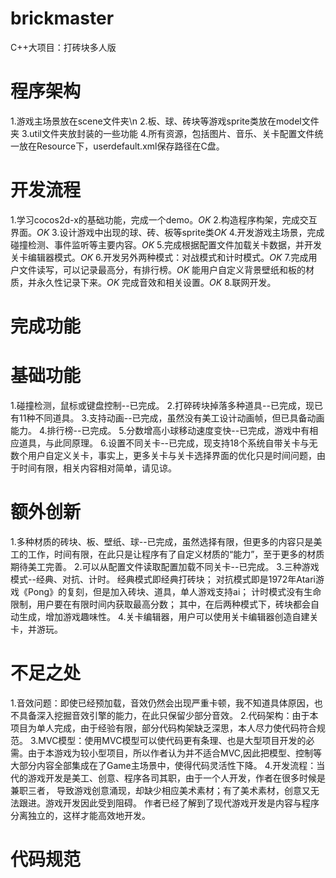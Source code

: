 # brickmaster
C++大项目：打砖块多人版
# 程序架构
1.游戏主场景放在scene文件夹\n
2.板、球、砖块等游戏sprite类放在model文件夹
3.util文件夹放封装的一些功能
4.所有资源，包括图片、音乐、关卡配置文件统一放在Resource下，userdefault.xml保存路径在C盘。
# 开发流程
1.学习cocos2d-x的基础功能，完成一个demo。*OK*
2.构造程序构架，完成交互界面。*OK*
3.设计游戏中出现的球、砖、板等sprite类*OK*
4.开发游戏主场景，完成碰撞检测、事件监听等主要内容。*OK*
5.完成根据配置文件加载关卡数据，并开发关卡编辑器模式。*OK*
6.开发另外两种模式：对战模式和计时模式。*OK*
7.完成用户文件读写，可以记录最高分，有排行榜。*OK*
  能用户自定义背景壁纸和板的材质，并永久性记录下来。*OK*
  完成音效和相关设置。*OK*
8.联网开发。
# 完成功能
  # 基础功能
  1.碰撞检测，鼠标或键盘控制--已完成。
  2.打碎砖块掉落多种道具--已完成，现已有11种不同道具。
  3.支持动画--已完成，虽然没有美工设计动画帧，但已具备动画能力。
  4.排行榜--已完成。
  5.分数增高小球移动速度变快--已完成，游戏中有相应道具，与此同原理。
  6.设置不同关卡--已完成，现支持18个系统自带关卡与无数个用户自定义关卡，事实上，更多关卡与关卡选择界面的优化只是时间问题，由于时间有限，相关内容相对简单，请见谅。
  # 额外创新
  1.多种材质的砖块、板、壁纸、球--已完成，虽然选择有限，但更多的内容只是美工的工作，时间有限，在此只是让程序有了自定义材质的“能力”，至于更多的材质期待美工完善。
  2.可以从配置文件读取配置加载不同关卡--已完成。
  3.三种游戏模式--经典、对抗、计时。
    经典模式即经典打砖块；
    对抗模式即是1972年Atari游戏《Pong》的复刻，但是加入砖块、道具，单人游戏支持ai；
    计时模式没有生命限制，用户要在有限时间内获取最高分数；
    其中，在后两种模式下，砖块都会自动生成，增加游戏趣味性。
  4.关卡编辑器，用户可以使用关卡编辑器创造自建关卡，并游玩。
# 不足之处
  1.音效问题：即使已经预加载，音效仍然会出现严重卡顿，我不知道具体原因，也不具备深入挖掘音效引擎的能力，在此只保留少部分音效。
  2.代码架构：由于本项目为单人完成，由于经验有限，部分代码构架缺乏深思，本人尽力使代码符合规范。
  3.MVC模型：使用MVC模型可以使代码更有条理、也是大型项目开发的必需。由于本游戏为较小型项目，所以作者认为并不适合MVC,因此把模型、控制等大部分内容全部集成在了Game主场景中，使得代码灵活性下降。
  4.开发流程：当代的游戏开发是美工、创意、程序各司其职，由于一个人开发，作者在很多时候是兼职三者，
  导致游戏创意涌现，却缺少相应美术素材；有了美术素材，创意又无法跟进。游戏开发因此受到阻碍。
  作者已经了解到了现代游戏开发是内容与程序分离独立的，这样才能高效地开发。
# 代码规范
